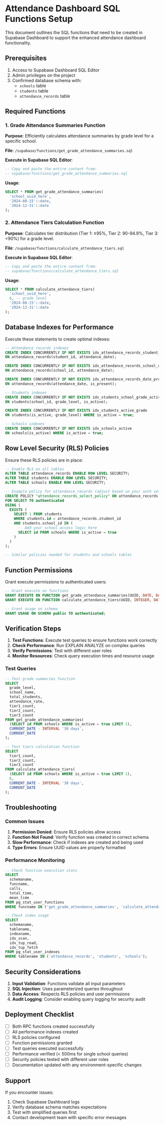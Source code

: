 # Attendance Dashboard SQL Functions Setup

This document outlines the SQL functions that need to be created in Supabase Dashboard to support the enhanced attendance dashboard functionality.

## Prerequisites

1. Access to Supabase Dashboard SQL Editor
2. Admin privileges on the project
3. Confirmed database schema with:
   - `schools` table
   - `students` table  
   - `attendance_records` table

## Required Functions

### 1. Grade Attendance Summaries Function

**Purpose**: Efficiently calculates attendance summaries by grade level for a specific school.

**File**: `/supabase/functions/get_grade_attendance_summaries.sql`

**Execute in Supabase SQL Editor**:

```sql
-- Copy and paste the entire content from:
-- supabase/functions/get_grade_attendance_summaries.sql
```

**Usage**:
```sql
SELECT * FROM get_grade_attendance_summaries(
  'school_uuid_here',
  '2024-08-15'::date,
  '2024-12-31'::date
);
```

### 2. Attendance Tiers Calculation Function

**Purpose**: Calculates tier distribution (Tier 1: ≥95%, Tier 2: 90-94.9%, Tier 3: <90%) for a grade level.

**File**: `/supabase/functions/calculate_attendance_tiers.sql`

**Execute in Supabase SQL Editor**:

```sql
-- Copy and paste the entire content from:
-- supabase/functions/calculate_attendance_tiers.sql
```

**Usage**:
```sql
SELECT * FROM calculate_attendance_tiers(
  'school_uuid_here',
  6, -- grade level
  '2024-08-15'::date,
  '2024-12-31'::date
);
```

## Database Indexes for Performance

Execute these statements to create optimal indexes:

```sql
-- Attendance records indexes
CREATE INDEX CONCURRENTLY IF NOT EXISTS idx_attendance_records_student_date 
ON attendance_records(student_id, attendance_date);

CREATE INDEX CONCURRENTLY IF NOT EXISTS idx_attendance_records_school_date 
ON attendance_records(school_id, attendance_date);

CREATE INDEX CONCURRENTLY IF NOT EXISTS idx_attendance_records_date_present 
ON attendance_records(attendance_date, is_present);

-- Students indexes
CREATE INDEX CONCURRENTLY IF NOT EXISTS idx_students_school_grade_active 
ON students(school_id, grade_level, is_active);

CREATE INDEX CONCURRENTLY IF NOT EXISTS idx_students_active_grade 
ON students(is_active, grade_level) WHERE is_active = true;

-- Schools indexes
CREATE INDEX CONCURRENTLY IF NOT EXISTS idx_schools_active 
ON schools(is_active) WHERE is_active = true;
```

## Row Level Security (RLS) Policies

Ensure these RLS policies are in place:

```sql
-- Enable RLS on all tables
ALTER TABLE attendance_records ENABLE ROW LEVEL SECURITY;
ALTER TABLE students ENABLE ROW LEVEL SECURITY;
ALTER TABLE schools ENABLE ROW LEVEL SECURITY;

-- Example policy for attendance_records (adjust based on your auth setup)
CREATE POLICY "attendance_records_select_policy" ON attendance_records
FOR SELECT TO authenticated
USING (
  EXISTS (
    SELECT 1 FROM students 
    WHERE students.id = attendance_records.student_id 
    AND students.school_id IN (
      -- Add your school access logic here
      SELECT id FROM schools WHERE is_active = true
    )
  )
);

-- Similar policies needed for students and schools tables
```

## Function Permissions

Grant execute permissions to authenticated users:

```sql
-- Grant execute on functions
GRANT EXECUTE ON FUNCTION get_grade_attendance_summaries(UUID, DATE, DATE) TO authenticated;
GRANT EXECUTE ON FUNCTION calculate_attendance_tiers(UUID, INTEGER, DATE, DATE) TO authenticated;

-- Grant usage on schema
GRANT USAGE ON SCHEMA public TO authenticated;
```

## Verification Steps

1. **Test Functions**: Execute test queries to ensure functions work correctly
2. **Check Performance**: Run EXPLAIN ANALYZE on complex queries
3. **Verify Permissions**: Test with different user roles
4. **Monitor Resources**: Check query execution times and resource usage

### Test Queries

```sql
-- Test grade summaries function
SELECT 
  grade_level,
  school_name,
  total_students,
  attendance_rate,
  tier1_count,
  tier2_count,
  tier3_count
FROM get_grade_attendance_summaries(
  (SELECT id FROM schools WHERE is_active = true LIMIT 1),
  CURRENT_DATE - INTERVAL '30 days',
  CURRENT_DATE
);

-- Test tiers calculation function
SELECT 
  tier1_count,
  tier2_count,
  tier3_count
FROM calculate_attendance_tiers(
  (SELECT id FROM schools WHERE is_active = true LIMIT 1),
  6,
  CURRENT_DATE - INTERVAL '30 days',
  CURRENT_DATE
);
```

## Troubleshooting

### Common Issues

1. **Permission Denied**: Ensure RLS policies allow access
2. **Function Not Found**: Verify function was created in correct schema
3. **Slow Performance**: Check if indexes are created and being used
4. **Type Errors**: Ensure UUID values are properly formatted

### Performance Monitoring

```sql
-- Check function execution stats
SELECT 
  schemaname,
  funcname,
  calls,
  total_time,
  mean_time
FROM pg_stat_user_functions 
WHERE funcname IN ('get_grade_attendance_summaries', 'calculate_attendance_tiers');

-- Check index usage
SELECT 
  schemaname,
  tablename,
  indexname,
  idx_scan,
  idx_tup_read,
  idx_tup_fetch
FROM pg_stat_user_indexes 
WHERE tablename IN ('attendance_records', 'students', 'schools');
```

## Security Considerations

1. **Input Validation**: Functions validate all input parameters
2. **SQL Injection**: Uses parameterized queries throughout
3. **Data Access**: Respects RLS policies and user permissions
4. **Audit Logging**: Consider enabling query logging for security audit

## Deployment Checklist

- [ ] Both RPC functions created successfully
- [ ] All performance indexes created
- [ ] RLS policies configured
- [ ] Function permissions granted
- [ ] Test queries executed successfully
- [ ] Performance verified (< 500ms for single school queries)
- [ ] Security policies tested with different user roles
- [ ] Documentation updated with any environment-specific changes

## Support

If you encounter issues:
1. Check Supabase Dashboard logs
2. Verify database schema matches expectations
3. Test with simplified queries first
4. Contact development team with specific error messages